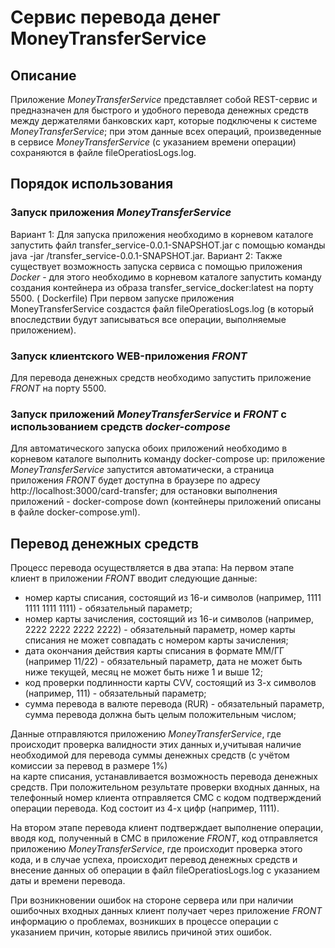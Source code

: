 # Сервис перевода денег MoneyTransferService

## Описание
Приложение *MoneyTransferService* представляет собой REST-сервис и предназначен для быстрого и удобного перевода денежных средств между держателями банковских карт, 
которые подключены к системе *MoneyTransferService*; 
при этом данные всех операций, произведенные в сервисе *MoneyTransferService* (с указанием времени операции) сохраняются в файле fileOperatiosLogs.log. 

## Порядок использования
### Запуск приложения *MoneyTransferService*
Вариант 1:
Для запуска приложения необходимо в корневом каталоге запустить файл transfer_service-0.0.1-SNAPSHOT.jar 
с помощью команды java -jar /transfer_service-0.0.1-SNAPSHOT.jar.
Вариант 2:
Также существует возможность запуска сервиса с помощью приложения *Docker* - для этого необходимо в корневом каталоге
запустить команду создания контейнера из образа transfer_service_docker:latest на порту 5500.
( Dockerfile)
При первом запуске приложения MoneyTransferService создастся файл 
fileOperatiosLogs.log (в который впоследствии будут записываться все операции,
выполняемые приложением).

### Запуск клиентского WEB-приложения *FRONT*
Для перевода денежных средств необходимо запустить приложение *FRONT* на порту 5500.

### Запуск приложений *MoneyTransferService* и *FRONT* с использованием средств *docker-compose*
Для автоматического запуска обоих приложений необходимо в корневом каталоге выполнить команду docker-compose up:
приложение *MoneyTransferService* запустится автоматически, а страница приложения *FRONT*
будет доступна в браузере по адресу http://localhost:3000/card-transfer;
для остановки выполнения приложений - docker-compose down (контейнеры приложений описаны в файле docker-compose.yml).

## Перевод денежных средств
Процесс перевода осуществляется в два этапа:
На первом этапе клиент в приложении *FRONT* вводит следующие данные:
   - номер карты списания, состоящий из 16-и символов (например, 1111 1111 1111 1111) - обязательный параметр;
   - номер карты зачисления, состоящий из 16-и символов (например, 2222 2222 2222 2222) - обязательный параметр, номер карты списания не может совпадать с номером карты зачисления;
   - дата окончания действия карты списания в формате ММ/ГГ (например 11/22) - обязательный параметр, дата не может быть ниже текущей, месяц не может быть ниже 1 и выше 12;
   - код проверки подлинности карты CVV, состоящий из 3-х символов (например, 111) - обязательный параметр; 
   - сумма перевода в валюте перевода (RUR) - обязательный параметр, сумма перевода должна быть целым положительным числом;
     
Данные отправляются приложению *MoneyTransferService*, где происходит проверка валидности этих данных и,учитывая наличие необходимой для перевода суммы денежных средств (с учётом комиссии за перевод в размере 1%)  
на карте списания, устанавливается возможность перевода денежных средств. При положительном результате проверки входных данных, на телефонный номер клиента отправляется СМС с кодом подтверждений операции перевода. Код состоит из 4-х цифр (например, 1111).

На втором этапе перевода клиент подтверждает выполнение операции, вводя код, полученный в СМС в приложение *FRONT*, код отправляется приложению *MoneyTransferService*, где происходит проверка этого кода,
и в случае успеха, происходит перевод денежных средств и внесение данных об операции в файл fileOperatiosLogs.log с указанием даты и времени перевода.
    
При возникновении ошибок на стороне сервера или при наличии ошибочных входных данных клиент получает через приложение *FRONT* информацию о проблемах, возникших в процессе операции с указанием причин,
которые явились причиной этих ошибок.

        
